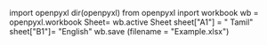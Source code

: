 
import openpyxl
dir(openpyxl)
from openpyxl inport workbook
wb = openpyxl.workbook
Sheet= wb.active
Sheet
sheet["A1"] = " Tamil"
sheet["B1"]= "English"
wb.save (filename = "Example.xlsx")
